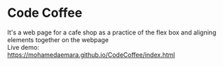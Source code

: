 # Code Coffee
It's a web page for a cafe shop as a practice of the flex box and aligning elements together on the webpage
\
Live demo:
\
https://mohamedaemara.github.io/CodeCoffee/index.html
